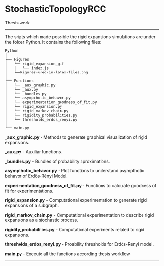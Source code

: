 # StochasticTopologyRCC
Thesis work

---

The sripts which made possible the rigid expansions simulations are under the folder Python. It contains the following files: 

```
Python
│
├── Figures
│   └── rigid_expansion_gif
│   │   └── index.js
│   └──Figures-used-in-latex-files.png
│
├── Functions
│   └── _aux_graphic.py
│   └── _aux.py
│   └── _bundles.py
│   └── asympthotic_behavor.py
│   └── experimentation_goodness_of_fit.py
│   └── rigid_expansion.py
│   └── rigid_markov_chain.py
│   └── rigidity_probabilities.py
│   └── thresholds_erdos_renyi.py
│
└── main.py
```
**_aux_graphic.py** - Methods to generate graphical visualization of rigid expansions.

**_aux.py** - Auxiliar functions.

**_bundles.py** - Bundles of probability aproximations.

**asympthotic_behavor.py** - Plot functions to understand asympthotic behavor of Erdös-Rényi Model.

**experimentation_goodness_of_fit.py** - Functions to calculate goodness of fit for experimentations.

**rigid_expansion.py** - Computational experimentation to generate rigid expansions of a subgraph.

**rigid_markov_chain.py** - Computational experimentation to describe rigid expansions as a stochastic process.

**rigidity_probabilities.py** - Computational experiments related to rigid expansions.

**thresholds_erdos_renyi.py** - Proability thresholds for Erdös-Renyi model.


**main.py** - Exceute all the functions according thesis workflow

---

